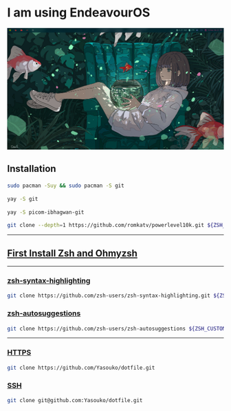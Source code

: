 # I am using EndeavourOS

![ui](./ui.png)

## Installation

```bash
sudo pacman -Suy && sudo pacman -S git
```

```bash
yay -S git 
```

```bash
yay -S picom-ibhagwan-git

```

```bash
git clone --depth=1 https://github.com/romkatv/powerlevel10k.git ${ZSH_CUSTOM:-$HOME/.oh-my-zsh/custom}/themes/powerlevel10k
```

---

## [First Install Zsh and Ohmyzsh](https://ohmyz.sh/#install) 

---

### <u> zsh-syntax-highlighting </u>

```bash
git clone https://github.com/zsh-users/zsh-syntax-highlighting.git ${ZSH_CUSTOM:-~/.oh-my-zsh/custom}/plugins/zsh-syntax-highlighting
```

### <u> zsh-autosuggestions </u>
```bash
git clone https://github.com/zsh-users/zsh-autosuggestions ${ZSH_CUSTOM:-~/.oh-my-zsh/custom}/plugins/zsh-autosuggestions
```

---

### [HTTPS](https://git-scm.com/)

```bash
git clone https://github.com/Yasouko/dotfile.git
```

### [SSH](https://docs.github.com/en/authentication/connecting-to-github-with-ssh)

```bash
git clone git@github.com:Yasouko/dotfile.git
```
